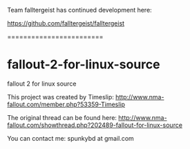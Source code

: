 Team falltergeist has continued development here:

https://github.com/falltergeist/falltergeist


========================



fallout-2-for-linux-source
========================

fallout 2 for linux source


This project was created by Timeslip: http://www.nma-fallout.com/member.php?53359-Timeslip

The original thread can be found here: http://www.nma-fallout.com/showthread.php?202489-fallout-for-linux-source

You can contact me: spunkybd at gmail.com

